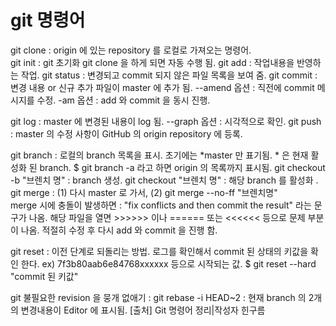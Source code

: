 # git 명령어

git clone : origin 에 있는 repository 를 로컬로 가져오는 명령어.  
git init : git 초기화 git clone 을 하게 되면 자동 수행 됨. 
git add : 작업내용을 반영하는 작업. 
git status : 변경되고 commit 되지 않은 파일 목록을 보여 줌. 
git commit : 변경 내용 or 신규 추가 파일이 master 에 추가 됨. 
     --amend 옵션 : 직전에 commit 메시지를 수정. 
     -am 옵션 : add 와 commit 을 동시 진행. 

git log : master 에 변경된 내용이 log 됨. 
            --graph 옵션 : 시각적으로 확인. 
git push : master 의 수정 사항이 GitHub 의 origin repository 에 등록. 

git branch : 로컬의 branch 목록을 표시. 초기에는 *master 만 표기됨.
    * 은 현재 활성화 된 branch. 
     $ git branch -a     라고 하면 origin 의 목록까지 표시됨. 
git checkout -b "브렌치 명" : branch 생성. 
git checkout "브렌치 명" : 해당 branch 를 활성화 . 
git merge : 
      (1) 다시 master 로 가서, 
      (2) git merge --no-ff "브렌치명"        
merge 시에 충돌이 발생하면 : "fix conflicts and then commit the result" 라는 문구가 나옴. 
해당 파일을 열면 >>>>>> 이나 ====== 또는 <<<<<< 등으로 문제 부분이 나옴. 적절히 수정 후 다시 add 와 commit 을 진행 함. 

git reset : 이전 단계로 되돌리는 방법. 로그를 확인해서 commit 된 상태의 키값을 확인 한다. 
      ex) 7f3b80aab6e84768xxxxxx 등으로 시작되는 값. 
    $ git reset --hard "commit 된 키값" 

git 불필요한 revision 을 뭉개 없애기 : 
git rebase -i HEAD~2 : 현재 branch 의 2개의 변경내용이 Editor 에 표시됨. 
[출처] Git 명령어 정리|작성자 힌구름

